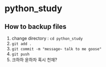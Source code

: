 # python_study

## How to backup files
1. change directory : `cd python_study`
1. `git add .`
1. `git commit -m "message~ talk to me goose"`
1. `git push`
1. 크하하 윤하차 혹시 천재?